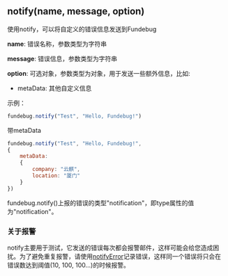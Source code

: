 ## notify(name, message, option)

使用notify，可以将自定义的错误信息发送到Fundebug

**name**: 错误名称，参数类型为字符串

**message**: 错误信息，参数类型为字符串 

**option**: 可选对象，参数类型为对象，用于发送一些额外信息，比如: 

   - metaData: 其他自定义信息

示例：

```js
fundebug.notify("Test", "Hello, Fundebug!")
```

带metaData

```js
fundebug.notify("Test", "Hello, Fundebug!",
{
    metaData:
    {
        company: "云麒",
        location: "厦门"
    }
})
```

fundebug.notify()上报的错误的类型"notification"，即type属性的值为"notification"。

### 关于报警

notify主要用于测试，它发送的错误每次都会报警邮件，这样可能会给您造成困扰。为了避免重复报警，请使用[notifyError](./notifyerror.md)记录错误，这样同一个错误将只会在错误数达到阈值(10, 100, 100...)的时候报警。